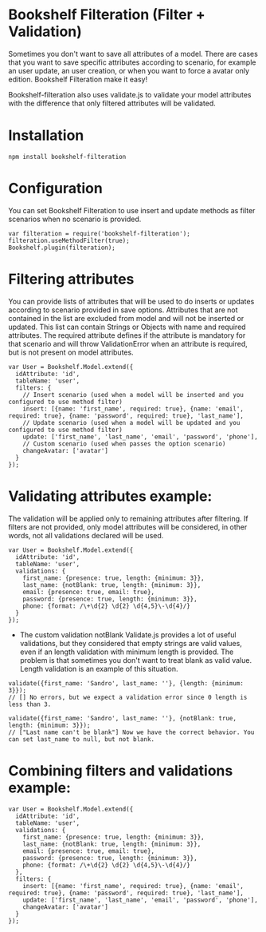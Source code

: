 # Bookshelf Filteration (Filter + Validation)
Sometimes you don't want to save all attributes of a model. There are cases that you want to save specific attributes according to scenario, for example an user update, an user creation, or when you want to force a avatar only edition. Bookshelf Filteration make it easy!

Bookshelf-filteration also uses validate.js to validate your model attributes with the difference that only filtered attributes will be validated.

# Installation
````
npm install bookshelf-filteration
````

# Configuration
You can set Bookshelf Filteration to use insert and update methods as filter scenarios when no scenario is provided.
````
var filteration = require('bookshelf-filteration');
filteration.useMethodFilter(true);
Bookshelf.plugin(filteration);
````

# Filtering attributes
You can provide lists of attributes that will be used to do inserts or updates according to scenario provided in save options. Attributes that are not contained in the list are excluded from model and will not be inserted or updated. This list can contain Strings or Objects with name and required attributes.
The required attribute defines if the attribute is mandatory for that scenario and will throw ValidationError when an attribute is required, but is not present on model attributes.

````
var User = Bookshelf.Model.extend({
  idAttribute: 'id',
  tableName: 'user',
  filters: {
    // Insert scenario (used when a model will be inserted and you configured to use method filter)
    insert: [{name: 'first_name', required: true}, {name: 'email', required: true}, {name: 'password', required: true}, 'last_name'],
    // Update scenario (used when a model will be updated and you configured to use method filter)
    update: ['first_name', 'last_name', 'email', 'password', 'phone'],
    // Custom scenario (used when passes the option scenario)
    changeAvatar: ['avatar']
  }
});
````

# Validating attributes example:
The validation will be applied only to remaining attributes after filtering. If filters are not provided, only model attributes will be considered, in other words, not all validations declared will be used.

````
var User = Bookshelf.Model.extend({
  idAttribute: 'id',
  tableName: 'user',
  validations: {
    first_name: {presence: true, length: {minimum: 3}},
    last_name: {notBlank: true, length: {minimum: 3}},
    email: {presence: true, email: true},
    password: {presence: true, length: {minimum: 3}},
    phone: {format: /\+\d{2} \d{2} \d{4,5}\-\d{4}/}
  }
});
````
- The custom validation notBlank
Validate.js provides a lot of useful validations, but they considered that empty strings are valid values, even if an length validation with minimum length is provided. The problem is that sometimes you don't want to treat blank as valid value. Length validation is an example of this situation.
````
validate({first_name: 'Sandro', last_name: ''}, {length: {minimum: 3}});
// [] No errors, but we expect a validation error since 0 length is less than 3.
````
````
validate({first_name: 'Sandro', last_name: ''}, {notBlank: true, length: {minimum: 3}});
// ["Last name can't be blank"] Now we have the correct behavior. You can set last_name to null, but not blank.
````

# Combining filters and validations example:
````
var User = Bookshelf.Model.extend({
  idAttribute: 'id',
  tableName: 'user',
  validations: {
    first_name: {presence: true, length: {minimum: 3}},
    last_name: {notBlank: true, length: {minimum: 3}},
    email: {presence: true, email: true},
    password: {presence: true, length: {minimum: 3}},
    phone: {format: /\+\d{2} \d{2} \d{4,5}\-\d{4}/}
  },
  filters: {
    insert: [{name: 'first_name', required: true}, {name: 'email', required: true}, {name: 'password', required: true}, 'last_name'],
    update: ['first_name', 'last_name', 'email', 'password', 'phone'],
    changeAvatar: ['avatar']
  }
});
````